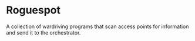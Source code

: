 # Roguespot
A collection of wardriving programs that scan access points for information and send it to the orchestrator.